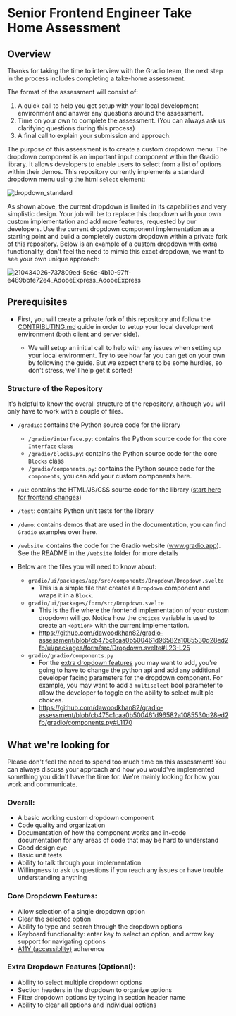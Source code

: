 # Senior Frontend Engineer Take Home Assessment

## Overview

Thanks for taking the time to interview with the Gradio team, the next step in the process includes completing a take-home assessment. 

The format of the assessment will consist of:
1. A quick call to help you get setup with your local development environment and answer any questions around the assessment.
2. Time on your own to complete the assessment. (You can always ask us clarifying questions during this process)
3. A final call to explain your submission and approach.

The purpose of this assessment is to create a custom dropdown menu. The dropdown component is an important input component within the Gradio library. It allows developers to enable users to select from a list of options within their demos. This repository currently implements a standard dropdown menu using the html `select` element:

![dropdown_standard](https://user-images.githubusercontent.com/12725292/215598524-f4a628a4-13ca-4d9a-a2c3-9c0c0fc5b938.gif)



As shown above, the current dropdown is limited in its capabilities and very simplistic design. Your job will be to replace this dropdown with your own custom implementation and add more features, requested by our developers. Use the current dropdown component implementation as a starting point and build a completely custom dropdown within a private fork of this repository. Below is an example of a custom dropdown with extra functionality, don't feel the need to mimic this exact dropdown, we want to see your own unique approach:

![210434026-737809ed-5e6c-4b10-97ff-e489bbfe72e4_AdobeExpress_AdobeExpress](https://user-images.githubusercontent.com/12725292/215605827-a20fda39-0dec-4bb8-8928-8118695489bc.gif)


## Prerequisites

* First, you will create a private fork of this repository and follow the [CONTRIBUTING.md](https://github.com/gradio-app/gradio/blob/main/CONTRIBUTING.md) guide in order to setup your local development environment (both client and server side).

  - We will setup an initial call to help with any issues when setting up your local environment. Try to see how far you can get on your own by following the guide. But we expect there to be some hurdles, so don't stress, we'll help get it sorted!

### Structure of the Repository

It's helpful to know the overall structure of the repository, although you will only have to work with a couple of files.

* `/gradio`: contains the Python source code for the library
    * `/gradio/interface.py`: contains the Python source code for the core `Interface` class
    * `/gradio/blocks.py`: contains the Python source code for the core `Blocks` class
    * `/gradio/components.py`: contains the Python source code for the `components`, you can add your custom components here.
* `/ui`: contains the HTML/JS/CSS source code for the library ([start here for frontend changes](/ui/README.md))
* `/test`: contains Python unit tests for the library
* `/demo`: contains demos that are used in the documentation, you can find `Gradio` examples over here.
* `/website`: contains the code for the Gradio website (www.gradio.app). See the README in the `/website` folder for more details

* Below are the files you will need to know about:
  - `gradio/ui/packages/app/src/components/Dropdown/Dropdown.svelte`
    -  This is a simple file that creates a `Dropdown` component and wraps it in a `Block`.
  - `gradio/ui/packages/form/src/Dropdown.svelte`
    - This is the file where the frontend implementation of your custom dropdown will go. Notice how the `choices` variable is used to create an `<option>` with the current implementation.
    -  https://github.com/dawoodkhan82/gradio-assessment/blob/cb475c1caa0b500461d96582a1085530d28ed2fb/ui/packages/form/src/Dropdown.svelte#L23-L25
  - `gradio/gradio/components.py`
    - For the [extra dropdown features](https://github.com/dawoodkhan82/gradio-assessment/tree/main#extra-dropdown-features-optional) you may want to add, you're going to have to change the python api and add any additional developer facing parameters for the dropdown component. For example, you may want to add a `multiselect` bool parameter to allow the developer to toggle on the ability to select multiple choices.
    - https://github.com/dawoodkhan82/gradio-assessment/blob/cb475c1caa0b500461d96582a1085530d28ed2fb/gradio/components.py#L1170

## What we're looking for

Please don't feel the need to spend too much time on this assessment! You can always discuss your approach and how you would've implemented something you didn't have the time for. We're mainly looking for how you work and communicate.

### Overall:

* A basic working custom dropdown component
* Code quality and organization
* Documentation of how the component works and in-code documentation for any areas of code that may be hard to understand
* Good design eye
* Basic unit tests
* Ability to talk through your implementation
* Willingness to ask us questions if you reach any issues or have trouble understanding anything

### Core Dropdown Features:

* Allow selection of a single dropdown option
* Clear the selected option
* Ability to type and search through the dropdown options
* Keyboard functionality: enter key to select an option, and arrow key support for navigating options
* [A11Y (accessiblity)](https://developer.mozilla.org/en-US/docs/Web/Accessibility) adherence 

### Extra Dropdown Features (Optional):
* Ability to select multiple dropdown options
* Section headers in the dropdown to organize options
* Filter dropdown options by typing in section header name
* Ability to clear all options and individual options
